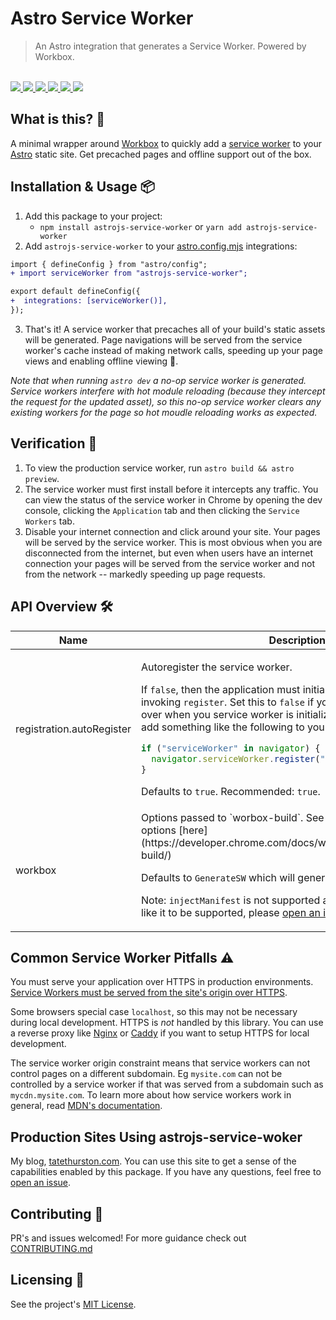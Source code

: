 # Astro Service Worker

<blockquote>An Astro integration that generates a Service Worker. Powered by Workbox.</blockquote>

<br />

<a href="https://www.npmjs.com/package/astrojs-service-worker">
  <img src="https://img.shields.io/npm/v/astrojs-service-worker.svg">
</a>
<a href="https://github.com/tatethurston/astrojs-service-worker/blob/main/LICENSE">
  <img src="https://img.shields.io/npm/l/astrojs-service-worker.svg">
</a>
<a href="https://bundlephobia.com/result?p=astrojs-service-worker">
  <img src="https://img.shields.io/bundlephobia/minzip/astrojs-service-worker">
</a>
<a href="https://www.npmjs.com/package/astrojs-service-worker">
  <img src="https://img.shields.io/npm/dy/astrojs-service-worker.svg">
</a>
<a href="https://github.com/tatethurston/astrojs-service-worker/actions/workflows/ci.yml">
  <img src="https://github.com/tatethurston/astrojs-service-worker/actions/workflows/ci.yml/badge.svg">
</a>
<a href="https://codecov.io/gh/tatethurston/astrojs-service-worker">
  <img src="https://img.shields.io/codecov/c/github/tatethurston/astrojs-service-worker/main.svg?style=flat-square">
</a>

## What is this? 🧐

A minimal wrapper around [Workbox](https://developers.google.com/web/tools/workbox) to quickly add a [service worker](https://developer.mozilla.org/en-US/docs/Web/API/Service_Worker_API) to your [Astro](https://astro.build/) static site. Get precached pages and offline support out of the box.

## Installation & Usage 📦

1. Add this package to your project:
   - `npm install astrojs-service-worker` or `yarn add astrojs-service-worker`
2. Add `astrojs-service-worker` to your [astro.config.mjs](https://docs.astro.build/en/reference/configuration-reference/) integrations:

```diff
import { defineConfig } from "astro/config";
+ import serviceWorker from "astrojs-service-worker";

export default defineConfig({
+  integrations: [serviceWorker()],
});
```

3. That's it! A service worker that precaches all of your build's static assets will be generated. Page navigations will be served from the service worker's cache instead of making network calls, speeding up your page views and enabling offline viewing 🙌.

_Note that when running `astro dev` a no-op service worker is generated. Service workers interfere with hot module reloading (because they intercept the request for the updated asset), so this no-op service worker clears any existing workers for the page so hot moudle reloading works as expected._

## Verification 🤔 

1. To view the production service worker, run `astro build && astro preview`.
2. The service worker must first install before it intercepts any traffic. You can view the status of the service worker in Chrome by opening the dev console, clicking the `Application` tab and then clicking the `Service Workers` tab.
3. Disable your internet connection and click around your site. Your pages will be served by the service worker. This is most obvious when you are disconnected from the internet, but even when users have an internet connection your pages will be served from the service worker and not from the network -- markedly speeding up page requests.

## API Overview 🛠

<table>
  <thead>
    <tr>
      <th>Name</th>
      <th>Description</th>
      <th>Type</th>
    </tr>
  </thead>
  <tbody>

<tr>
  <td>registration.autoRegister</td>
<td>

Autoregister the service worker.

If `false`, then the application must initialize the service worker by invoking `register`. Set this to `false` if you'd like to take control over when you service worker is initialized. You'll then need to add something like the following to your application:

```javascript
if ("serviceWorker" in navigator) {
  navigator.serviceWorker.register("/service-worker.js");
}
```

Defaults to `true`. Recommended: `true`.

</td>
</td>
  <td>boolean | undefined</td>
</tr>

<tr>
  <td>workbox</td>
<td>
Options passed to `worbox-build`. See all available configuration options [here](https://developer.chrome.com/docs/workbox/modules/workbox-build/)

Defaults to `GenerateSW` which will generate a service worker.

Note: `injectManifest` is not supported at this time. If you would like it to be supported, please [open an issue](https://github.com/tatethurston/astrojs-service-worker/issues/new")

</td>
  <td>InjectManifestOptions | GenerateSWOptions</td>
</tr>
  </tbody>
</table>

## Common Service Worker Pitfalls ⚠️

You must serve your application over HTTPS in production environments. [Service Workers must be served from the site's origin over HTTPS](https://developers.google.com/web/fundamentals/primers/service-workers).

Some browsers special case `localhost`, so this may not be necessary during local development. HTTPS is _not_ handled by this library. You can use a reverse proxy like [Nginx](https://www.nginx.com/) or [Caddy](https://caddyserver.com/) if you want to setup HTTPS for local development.

The service worker origin constraint means that service workers can not control pages on a different subdomain. Eg `mysite.com` can not be controlled by a service worker if that was served from a subdomain such as `mycdn.mysite.com`. To learn more about how service workers work in general, read [MDN's documentation](https://developer.mozilla.org/en-US/docs/Web/API/Service_Worker_API).

## Production Sites Using astrojs-service-woker

My blog, [tatethurston.com](https://www.tatethurston.com/). You can use this site to get a sense of the capabilities enabled by this package. If you have any questions, feel free to [open an issue](https://github.com/tatethurston/astrojs-service-worker/issues/new).

## Contributing 👫

PR's and issues welcomed! For more guidance check out [CONTRIBUTING.md](https://github.com/tatethurston/astrojs-service-worker/blob/main/CONTRIBUTING.md)

## Licensing 📃

See the project's [MIT License](https://github.com/tatethurston/astrojs-service-worker/blob/main/LICENSE).

